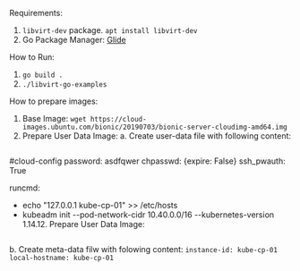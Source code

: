 Requirements:

1. `libvirt-dev` package. `apt install libvirt-dev`
2. Go Package Manager: [Glide](https://github.com/Masterminds/glide)


How to Run: 
1. `go build .`
2. `./libvirt-go-examples`

How to prepare images:

1. Base Image: `wget https://cloud-images.ubuntu.com/bionic/20190703/bionic-server-cloudimg-amd64.img`
2. Prepare User Data Image:
   a. Create user-data file with following content:
     ```
#cloud-config
password: asdfqwer
chpasswd: {expire: False}
ssh_pwauth: True

runcmd:
  - echo "127.0.0.1 kube-cp-01" >> /etc/hosts
  - kubeadm init --pod-network-cidr 10.40.0.0/16 --kubernetes-version 1.14.12. Prepare User Data Image:
     ```
  b. Create meta-data filw with folowing content:
    ```
instance-id: kube-cp-01
local-hostname: kube-cp-01
    ```
